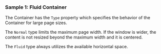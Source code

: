 ### Sample 1: Fluid Container

The Container has the `Type` property which specifies the behavior of the Container for large page sizes.

The `Normal` type limits the maximum page width. If the window is wider, the content is not resized beyond the maximum width and it is centered.

The `Fluid` type always utilizes the available horizontal space.